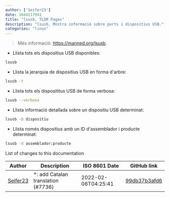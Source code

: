 ```yaml
---
author: ['Seifer23']
date: 1644117941
title: "lsusb, TLDR Pages"
description: "lsusb, Mostra informació sobre ports i dispositius USB."
categories: "linux"
---
```

> Més informació: <https://manned.org/lsusb>.

- Llista tots els dispositius USB disponibles:

```bash
lsusb
```

- Llista la jerarquia de dispositius USB en forma d'arbre:

```bash
lsusb -t
```

- Llista tots els disposititus USB de forma verbosa:

```bash
lsusb --verbose
```

- Llista informació detallada sobre un dispositiu USB determinat:

```bash
lsusb -D dispositiu
```

- Llista només dispositius amb un ID d'assemblador i producte determinat:

```bash
lsusb -d assemblador:producte
```
List of changes to this documentation


Author | Description | ISO 8601 Date | GitHub link
------|-----|-----|-----
[Seifer23](mailto:48915360+Seifer23@users.noreply.github.com) | *: add Catalan translation (#7736) | 2022-02-06T04:25:41 | [99db37b3afd6](https://github.com/tldr-pages/tldr/commit/99db37b3afd6dba836a6d94e4688601fdb3bac98)

